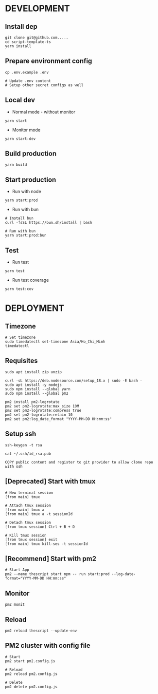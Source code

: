# DEVELOPMENT

## Install dep

```
git clone git@github.com.....
cd script-template-ts
yarn install
```

## Prepare environment config

```
cp .env.example .env

# Update .env content
# Setup other secret configs as well
```

## Local dev

- Normal mode - without monitor

```
yarn start
```

- Monitor mode

```
yarn start:dev
```

## Build production

```
yarn build
```

## Start production

- Run with node

```
yarn start:prod
```

- Run with bun

```
# Install bun
curl -fsSL https://bun.sh/install | bash

# Run with bun
yarn start:prod:bun
```

## Test

- Run test

```
yarn test
```

- Run test coverage

```
yarn test:cov
```

# DEPLOYMENT

## Timezone

```
# Set timezone
sudo timedatectl set-timezone Asia/Ho_Chi_Minh
timedatectl
```

## Requisites

```
sudo apt install zip unzip

curl -sL https://deb.nodesource.com/setup_18.x | sudo -E bash -
sudo apt install -y nodejs
sudo npm install --global yarn
sudo npm install --global pm2

pm2 install pm2-logrotate
pm2 set pm2-logrotate:max_size 10M
pm2 set pm2-logrotate:compress true
pm2 set pm2-logrotate:retain 10
pm2 set pm2:log_date_format "YYYY-MM-DD HH:mm:ss"
```

## Setup ssh

```
ssh-keygen -t rsa

cat ~/.ssh/id_rsa.pub

COPY public content and register to git provider to allow clone repo with ssh
```

## [Deprecated] Start with tmux

```
# New terminal session
[from main] tmux

# Attach tmux session
[from main] tmux a
[from main] tmux a -t sessionId

# Detach tmux session
[from tmux session] Ctrl + B + D

# Kill tmux session
[from tmux session] exit
[from main] tmux kill-ses -t sessionId
```

## [Recommend] Start with pm2

```
# Start App
pm2 --name thescript start npm -- run start:prod --log-date-format="YYYY-MM-DD HH:mm:ss"
```

## Monitor

```
pm2 monit
```

## Reload

```
pm2 reload thescript --update-env
```

## PM2 cluster with config file

```
# Start
pm2 start pm2.config.js

# Reload
pm2 reload pm2.config.js

# Delete
pm2 delete pm2.config.js
```
